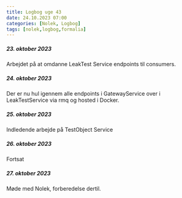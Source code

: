```yaml
---
title: Logbog uge 43
date: 24.10.2023 07:00
categories: [Nolek, Logbog]
tags: [nolek,logbog,formalia]
---
```


##### 23. oktober 2023
Arbejdet på at omdanne LeakTest Service endpoints til consumers.



##### 24. oktober 2023
Der er nu hul igennem alle endpoints i GatewayService over i LeakTestService via rmq og hosted i Docker.

##### 25. oktober 2023
Indledende arbejde på TestObject Service

##### 26. oktober 2023
Fortsat


##### 27. oktober 2023
Møde med Nolek, forberedelse dertil.